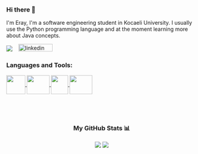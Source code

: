 ### Hi there 👋

<p>I'm Eray, I'm a software engineering student in Kocaeli University. I usually use the Python programming language and at the moment learning more about Java concepts.</p>

![](https://komarev.com/ghpvc/?username=goholeng&color=green)
&nbsp;&nbsp;
 <a href="https://www.linkedin.com/in/eraysolenkol/" rel="nofollow noreferrer">
    <img src="https://img.shields.io/badge/linkedin-%230077B5.svg?style=for-the-badge&logo=linkedin&logoColor=white" width="90" height="20" alt="linkedin">
 </a> 


<h3>Languages and Tools:</p>

<a href="https://www.python.org/">
  <img align="center" src="https://upload.wikimedia.org/wikipedia/commons/thumb/c/c3/Python-logo-notext.svg/1024px-Python-logo-notext.svg.png" width="50" height="50"/>
</a>
<a href="https://www.java.com/">
  <img align="center" src="https://upload.wikimedia.org/wikipedia/en/3/30/Java_programming_language_logo.svg" width="60" height="50" />
</a>
<a href="http://www.open-std.org/jtc1/sc22/wg14/">
  <img align="center" src="https://upload.wikimedia.org/wikipedia/commons/thumb/1/18/C_Programming_Language.svg/440px-C_Programming_Language.svg.png" width="45" height="50" />
</a>
<a href="https://www.sqlite.org/index.html">
  <img align="center" src="https://upload.wikimedia.org/wikipedia/commons/thumb/9/97/Sqlite-square-icon.svg/2048px-Sqlite-square-icon.svg.png" width="60" height="50" />
</a>

</br></br>
<h3 style="text-align: center;">My GitHub Stats 📊</p>
<a>
  <img align="center" src="https://github-readme-stats.vercel.app/api/?username=goholeng&show_icons=true&theme=radical&hide=contribs,prs" />
</a>
<a>
  <img align="center" src="https://github-readme-stats.vercel.app/api/top-langs/?username=goholeng&layout=compact&theme=radical" />
</a> 
